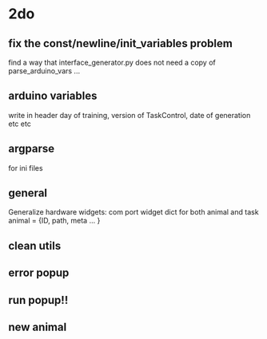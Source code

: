# 2do
## fix the const/newline/init_variables problem
find a way that interface_generator.py does not need a copy of parse_arduino_vars ... 

## arduino variables
write in header day of training, version of TaskControl, date of generation etc etc

## argparse
for ini files

## general
Generalize hardware widgets: com port widget
dict for both animal and task
animal = {ID, path, meta ... }

## clean utils

## error popup

## run popup!!

## new animal
